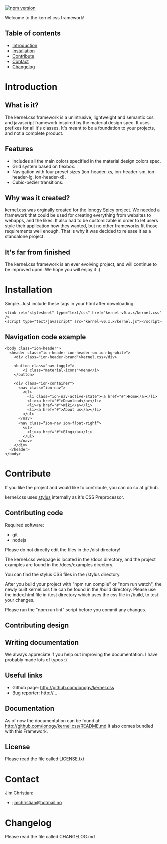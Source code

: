 [![npm version](https://badge.fury.io/js/kernel.css.svg)](https://www.npmjs.com/package/kernel.css)

Welcome to the kernel.css framework!

Table of contents
-----------------
 * [Introduction](#introduction)
 * [Installation](#installation)
 * [Contribute](#contribute)
 * [Contact](#contact)
 * [Changelog](#changelog)

Introduction
============

What is it?
-----------
The kernel.css framework is a unintrusive, lightweight and semantic css and javascript framework
inspired by the material design spec. It uses prefixes for all it's classes. It's meant to be
a foundation to your projects, and not a complete product.

Features
--------
 * Includes all the main colors specified in the material design colors spec.
 * Grid system based on flexbox.
 * Navigation with four preset sizes (ion-header-xs, ion-header-sm, ion-header-lg, ion-header-xl).
 * Cubic-bezier transitions.

Why was it created?
-------------------
kernel.css was orginally created for the Ionogy [Spicy](https://ionogy.com/spicy) project.
We needed a framework that could be used for creating everything from websites to webapps, and the likes.
It also had to be customizable in order to let users
style their application how they wanted, but no other frameworks fit those requirements well enough.
That is why it was decided to release it as a standalone project.

It's far from finished
------------------------
The kernel.css framework is an ever evolving project, and will
continue to be improved upon. We hope you will enjoy it :)

Installation
============
Simple. Just include these tags in your html after downloading.
```
<link rel="stylesheet" type="text/css" href="kernel-v0.x.x/kernel.css" />
<script type="text/javascript" src="kernel-v0.x.x/kernel.js"></script>
```

Navigation code example
-----------
```
<body class="ion-header">
  <header class="ion-header ion-header-sm ion-bg-white">
    <div class="ion-header-brand">kernel.css</div>

    <button class="nav-toggle">
        <i class="material-icons">menu</i>
    </button>

    <div class="ion-container">
      <nav class="ion-nav">
        <ul>
          <li class="ion-nav-active-state"><a href="#">Home</a></li>
          <li><a href="#">Download</a></li>
          <li><a href="#">Wiki</a></li>
          <li><a href="#">About us</a></li>
        </ul>
      </nav>
      <nav class="ion-nav ion-float-right">
        <ul>
          <li><a href="#">Blog</a></li>
        </ul>
      </nav>
    </div>
  </header>
</body>
```

Contribute
==========
If you like the project and would like to contribute, you can
do so at github.

kernel.css uses [stylus](http://stylus-lang.com/) internally as it's CSS Preprocessor.

Contributing code
-----------------
Required software:
 * git
 * nodejs

Please do not directly edit the files in the /dist directory!

The kernel.css webpage is located in the /docs directory, and the project
examples are found in the /docs/examples directory.

You can find the stylus CSS files in the /stylus directory.

After you build your project with "npm run compile" or "npm run watch",
the newly built kernel.css file can be found in the /build directory. Please use the index.html file
in /test directory which uses the css file in /build, to test your changes.

Please run the "npm run lint" script before you commit any changes.

Contributing design
-------------------

Writing documentation
---------------------
We always appreciate if you help out improving the documentation.
I have probably made lots of typos :)

Useful links
------------
 * Github page: http://github.com/ionogy/kernel.css
 * Bug reporter: http://...

Documentation
-------------
As of now the documentation can be found at: http://github.com/ionogy/kernel.css/README.md
It also comes bundled with this Framework.

License
-------
Please read the file called LICENSE.txt

Contact
=======
Jim Christian:
 - jimchristian@hotmail.no

Changelog
=========
Please read the file called CHANGELOG.md

